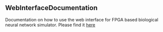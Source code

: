 ## WebInterfaceDocumentation

Documentation on how to use the web interface for FPGA based biological neural network simulator. 
Please find it [here](https://webinterfacedocumentation.readthedocs.io")
